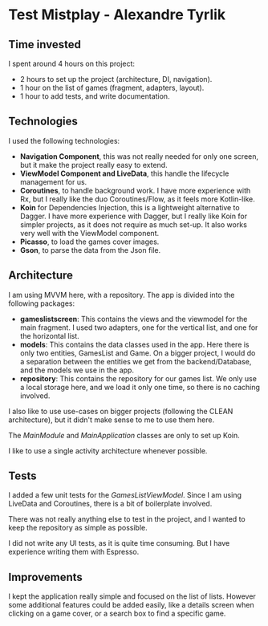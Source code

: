 # Test Mistplay - Alexandre Tyrlik

## Time invested

I spent around 4 hours on this project:
- 2 hours to set up the project (architecture, DI, navigation).
- 1 hour on the list of games (fragment, adapters, layout).
- 1 hour to add tests, and write documentation.

## Technologies

I used the following technologies:
- **Navigation Component**, this was not really needed for only one screen, but it make the project really easy to extend.
- **ViewModel Component and LiveData**, this handle the lifecycle management for us. 
- **Coroutines**, to handle background work. I have more experience with Rx, but I really like the duo Coroutines/Flow, as it feels more Kotlin-like.
- **Koin** for Dependencies Injection, this is a lightweight alternative to Dagger.
I have more experience with Dagger, but I really like Koin for simpler projects, as it does not require as much set-up.
It also works very well with the ViewModel component.
- **Picasso**, to load the games cover images.
- **Gson**, to parse the data from the Json file.

## Architecture

I am using MVVM here, with a repository. The app is divided into the following packages:
- **gameslistscreen**: This contains the views and the viewmodel for the main fragment. I used two adapters, one for the vertical list, and one for the horizontal list.
- **models**: This contains the data classes used in the app. Here there is only two entities, GamesList and Game.
On a bigger project, I would do a separation between the entities we get from the backend/Database, and the models we use in the app.
- **repository**: This contains the repository for our games list. We only use a local storage here, and we load it only one time, so there is no caching involved.

I also like to use use-cases on bigger projects (following the CLEAN architecture), but it didn't make sense to me to use them here.

The *MainModule* and *MainApplication* classes are only to set up Koin.

I like to use a single activity architecture whenever possible.

## Tests

I added a few unit tests for the *GamesListViewModel*.
Since I am using LiveData and Coroutines, there is a bit of boilerplate involved.

There was not really anything else to test in the project, and I wanted to keep the repository as simple as possible.

I did not write any UI tests, as it is quite time consuming. But I have experience writing them with Espresso.

## Improvements

I kept the application really simple and focused on the list of lists.
However some additional features could be added easily, like a details screen when clicking on a game cover, or a search box to find a specific game.